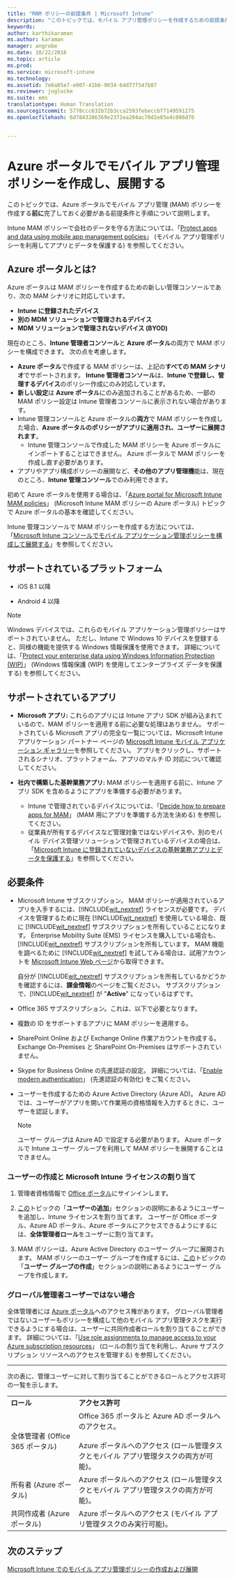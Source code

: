 ```yaml
---
title: "MAM ポリシーの前提条件 | Microsoft Intune"
description: "このトピックでは、モバイル アプリ管理ポリシーを作成するための前提条件とユーザーの設定について説明します。"
keywords: 
author: karthikaraman
ms.author: karaman
manager: angrobe
ms.date: 10/22/2016
ms.topic: article
ms.prod: 
ms.service: microsoft-intune
ms.technology: 
ms.assetid: 7e6a85e7-e007-41b6-9034-64d77f547b87
ms.reviewer: joglocke
ms.suite: ems
translationtype: Human Translation
ms.sourcegitcommit: 5778ccc632b72b3cca2593febeccbf7149591275
ms.openlocfilehash: 6d7843286369e2371ea204ac70d2e85e4c086d76


---
```


# Azure ポータルでモバイル アプリ管理ポリシーを作成し、展開する
このトピックでは、Azure ポータルでモバイル アプリ管理 (MAM) ポリシーを作成する**前に**完了しておく必要がある前提条件と手順について説明します。

Intune MAM ポリシーで会社のデータを守る方法については、「[Protect apps and data using mobile app management policies](protect-apps-and-data-with-microsoft-intune.md)」 (モバイル アプリ管理ポリシーを利用してアプリとデータを保護する) を参照してください。

## Azure ポータルとは?
Azure ポータルは MAM ポリシーを作成するための新しい管理コンソールであり、次の MAM シナリオに対応しています。
- **Intune に登録されたデバイス**
- **別の MDM ソリューションで管理されるデバイス**
- **MDM ソリューションで管理されないデバイス (BYOD)**


現在のところ、**Intune 管理者コンソール**と **Azure ポータル**の両方で MAM ポリシーを構成できます。  次の点を考慮します。

* **Azure ポータル**で作成する MAM ポリシーは、上記の**すべての MAM シナリオ**でサポートされます。 **Intune 管理者コンソール**は、**Intune で登録し、管理するデバイス**のポリシー作成にのみ対応しています。
* **新しい設定**は **Azure ポータル**にのみ追加されることがあるため、一部の MAM ポリシー設定は Intune 管理者コンソールに表示されない場合があります。
* Intune 管理コンソールと Azure ポータルの**両方**で MAM ポリシーを作成した場合、**Azure ポータルのポリシーがアプリに適用され、ユーザーに展開されます**。
    * Intune 管理コンソールで作成した MAM ポリシーを Azure ポータルにインポートすることはできません。  Azure ポータルで MAM ポリシーを作成し直す必要があります。
* アプリやアプリ構成ポリシーの展開など、**その他のアプリ管理機**能は、現在のところ、**Intune 管理コンソール**でのみ利用できます。


初めて Azure ポータルを使用する場合は、「[Azure portal for Microsoft Intune MAM policies](azure-portal-for-microsoft-intune-mam-policies.md)」 (Microsoft Intune MAM ポリシーの Azure ポータル) トピックで Azure ポータルの基本を確認してください。

Intune 管理コンソールで MAM ポリシーを作成する方法については、「[Microsoft Intune コンソールでモバイル アプリケーション管理ポリシーを構成して展開する](configure-and-deploy-mobile-application-management-policies-in-the-microsoft-intune-console.md)」を参照してください。


##  サポートされているプラットフォーム
- iOS 8.1 以降

- Android 4 以降

>[!NOTE]
>Windows デバイスでは、これらのモバイル アプリケーション管理ポリシーはサポートされていません。 ただし、Intune で Windows 10 デバイスを登録すると、同様の機能を提供する Windows 情報保護を使用できます。 詳細については、「[Protect your enterprise data using Windows Information Protection (WIP)](https://technet.microsoft.com/en-us/itpro/windows/keep-secure/protect-enterprise-data-using-wip)」 (Windows 情報保護 (WIP) を使用してエンタープライズ データを保護する) を参照してください。

##  サポートされているアプリ
* **Microsoft アプリ:** これらのアプリには Intune アプリ SDK が組み込まれているので、MAM ポリシーを適用する前に必要な処理はありません。
サポートされている Microsoft アプリの完全な一覧については、Microsoft Intune アプリケーション パートナー ページの [Microsoft Intune モバイル アプリケーション ギャラリー](https://www.microsoft.com/en-us/cloud-platform/microsoft-intune-apps)を参照してください。 アプリをクリックし、サポートされるシナリオ、プラットフォーム、アプリのマルチ ID 対応について確認してください。
* **社内で構築した基幹業務アプリ:** MAM ポリシーを適用する前に、Intune アプリ SDK を含めるようにアプリを準備する必要があります。

  * Intune で管理されているデバイスについては、「[Decide how to prepare apps for MAM](decide-how-to-prepare-apps-for-mobile-application-management-with-microsoft-intune.md)」 (MAM 用にアプリを準備する方法を決める) を参照してください。
  * 従業員が所有するデバイスなど管理対象ではないデバイスや、別のモバイル デバイス管理ソリューションで管理されているデバイスの場合は、「[Microsoft Intune に登録されていないデバイスの基幹業務アプリとデータを保護する](protect-line-of-business-apps-and-data-on-devices-not-enrolled-in-microsoft-intune.md)」を参照してください。

## 必要条件

-   Microsoft Intune サブスクリプション。    MAM ポリシーが適用されているアプリを入手するには、[!INCLUDE[wit_nextref](../includes/wit_nextref_md.md)] ライセンスが必要です。
デバイスを管理するために現在 [!INCLUDE[wit_nextref](../includes/wit_nextref_md.md)] を使用している場合、既に [!INCLUDE[wit_nextref](../includes/wit_nextref_md.md)] サブスクリプションを所有していることになります。  Enterprise Mobility Suite (EMS) ライセンスを購入している場合も、[!INCLUDE[wit_nextref](../includes/wit_nextref_md.md)] サブスクリプションを所有しています。 MAM 機能を調べるために [!INCLUDE[wit_nextref](../includes/wit_nextref_md.md)] を試してみる場合は、試用アカウントを [Microsoft Intune Web ページ](http://www.microsoft.com/en-us/server-cloud/products/microsoft-intune/)から取得できます。

    自分が [!INCLUDE[wit_nextref](../includes/wit_nextref_md.md)] サブスクリプションを所有しているかどうかを確認するには、**課金情報**のページをご覧ください。  サブスクリプションで、[!INCLUDE[wit_nextref](../includes/wit_nextref_md.md)] が "**Active**" になっているはずです。

-   Office 365 サブスクリプション。これは、以下で必要となります。
  - 複数の ID をサポートするアプリに MAM ポリシーを適用する。
  - SharePoint Online および Exchange Online 作業アカウントを作成する。 Exchange On-Premises と SharePoint On-Premises はサポートされていません。
-   Skype for Business Online の先進認証の設定。 詳細については、「[Enable modern authentication](http://social.technet.microsoft.com/wiki/contents/articles/34339.skype-for-business-online-enable-your-tenant-for-modern-authentication.aspx)」 (先進認証の有効化) をご覧ください。


- ユーザーを作成するための Azure Active Directory (Azure AD)。 Azure AD では、ユーザーがアプリを開いて作業用の資格情報を入力するときに、ユーザーを認証します。

    > [!NOTE]
    > ユーザー グループは Azure AD で設定する必要があります。 Azure ポータルで Intune ユーザー グループを利用して MAM ポリシーを展開することはできません。

### ユーザーの作成と Microsoft Intune ライセンスの割り当て

1.  管理者資格情報で [Office ポータル](http://portal.office.com)にサインインします。

2.  [この](https://docs.microsoft.com/en-us/intune/understand-explore/get-started-with-a-30-day-trial-of-microsoft-intune-step-2)トピックの「**ユーザーの追加**」セクションの説明にあるようにユーザーを追加し、Intune ライセンスを割り当てます。 ユーザーが Office ポータル、Azure AD ポータル、Azure ポータルにアクセスできるようにするには、**全体管理者ロール**をユーザーに割り当てます。

5.  MAM ポリシーは、Azure Active Directory のユーザー グループに展開されます。 MAM ポリシーのユーザー グループを作成するには、[この](https://docs.microsoft.com/en-us/intune/understand-explore/get-started-with-a-30-day-trial-of-microsoft-intune-step-3)トピックの「**ユーザー グループの作成**」セクションの説明にあるようにユーザー グループを作成します。

### グローバル管理者ユーザーではない場合

全体管理者には [Azure ポータル](https://portal.azure.com)へのアクセス権があります。  グローバル管理者ではないユーザーもポリシーを構成して他のモバイル アプリ管理タスクを実行できるようにする場合は、ユーザーに共同作成者ロールを割り当てることができます。 詳細については、「[Use role assignments to manage access to your Azure subscription resources](https://azure.microsoft.com/en-us/documentation/articles/role-based-access-control-configure/)」 (ロールの割り当てを利用し、Azure サブスクリプション リソースへのアクセスを管理する) を参照してください。

---------------------------------

次の表に、管理ユーザーに対して割り当てることができるロールとアクセス許可の一覧を示します。

|||
|--|----|
|**ロール**|**アクセス許可**|
|全体管理者 (Office 365 ポータル)|Office 365 ポータルと Azure AD ポータルへのアクセス。<br /><br />Azure ポータルへのアクセス (ロール管理タスクとモバイル アプリ管理タスクの両方が可能)。|
|所有者 (Azure ポータル)|Azure ポータルへのアクセス (ロール管理タスクとモバイル アプリ管理タスクの両方が可能)。|
|共同作成者 (Azure ポータル)|Azure ポータルへのアクセス (モバイル アプリ管理タスクのみ実行可能)。|




## 次のステップ
[Microsoft Intune でのモバイル アプリ管理ポリシーの作成および展開](create-and-deploy-mobile-app-management-policies-with-microsoft-intune.md)



<!--HONumber=Oct16_HO3-->


